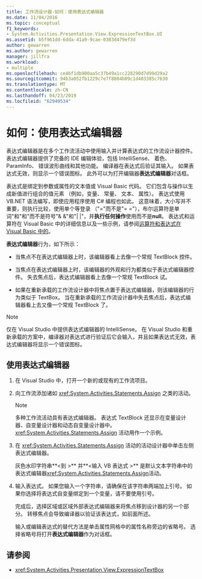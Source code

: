 ```yaml
---
title: 工作流设计器-如何：使用表达式编辑器
ms.date: 11/04/2016
ms.topic: conceptual
f1_keywords:
- System.Activities.Presentation.View.ExpressionTextBox.UI
ms.assetid: b5f961dd-6dda-41a9-9cae-0383d479ef3d
author: gewarren
ms.author: gewarren
manager: jillfra
ms.workload:
- multiple
ms.openlocfilehash: ce46f1db900aa5c37b49a1cc228290d7d99d29a2
ms.sourcegitcommit: 94b3a052fb1229c7e7f8804b09c1d403385c7630
ms.translationtype: MT
ms.contentlocale: zh-CN
ms.lasthandoff: 04/23/2019
ms.locfileid: "62949534"
---
```

# <a name="how-to-use-the-expression-editor"></a>如何：使用表达式编辑器

表达式编辑器是在多个工作流活动中使用输入并计算表达式的工作流设计器控件。 表达式编辑器提供了完备的 IDE 编辑体验，包括 IntelliSense、 着色、 ParamInfo、 错误波形曲线和其他功能。 编译器在表达式后验证其输入。 如果表达式无效，则显示一个错误图标。 此外可以为打开编辑器**表达式编辑器**对话框。

表达式是绑定到参数或属性的文本值或 Visual Basic 代码。 它们包含与操作以生成新值进行组合的值元素 （例如，变量、 常量、 文本、 属性）。 表达式使用 VB.NET 语法编写，即使应用程序使用 C# 编程也如此。 这意味着，大小写并不重要，则执行比较，使用单个等登录 （"="而不是"= ="），布尔运算符是单词"和"和"而不是符号"& &"和"| |"，并**执行任何操作**使用而不是**null**。 表达式和运算符在 Visual Basic 中的详细信息以及一些示例，请参阅[运算符和表达式在 Visual Basic 中的](/previous-versions/visualstudio/visual-studio-2010/a1w3te48(v=vs.100))。

**表达式编辑器**行为，如下所示：

- 当焦点不在表达式编辑器上时，该编辑器看上去像一个常规 TextBlock 控件。

- 当焦点在表达式编辑器上时，该编辑器的外观和行为都类似于表达式编辑器控件。 失去焦点后，表达式编辑器看上去像一个常规 TextBlock 试。

- 如果在重新承载的工作流设计器中将焦点置于表达式编辑器，则该编辑器的行为类似于 TextBox。 当在重新承载的工作流设计器中失去焦点后，表达式编辑器看上去又像一个常规 TextBlock 了。

> [!NOTE]
> 仅在 Visual Studio 中提供表达式编辑器的 IntelliSense。 在 Visual Studio 和重新承载的方案中，编译器对表达式进行验证后它会输入，并且如果表达式无效，表达式编辑器将显示一个错误图标。

## <a name="use-the-expression-editor"></a>使用表达式编辑器

1. 在 Visual Studio 中，打开一个新的或现有的工作流项目。

2. 向工作流添加诸如 <xref:System.Activities.Statements.Assign> 之类的活动。

    > [!NOTE]
    > 多种工作流活动具有表达式编辑器。 表达式 TextBlock 还显示在变量设计器、自变量设计器和动态自变量设计器中。 <xref:System.Activities.Statements.Assign> 活动用作一个示例。

3. 在 <xref:System.Activities.Statements.Assign> 活动的活动设计器中单击左侧表达式编辑器。

     灰色水印字符串**\<到 >** 并**\<输入 VB 表达式 >** 是默认文本字符串中的表达式编辑器<xref:System.Activities.Statements.Assign>活动。

4. 输入表达式。 如果您输入一个字符串，请确保在该字符串两端加上引号。 如果你选择将表达式自变量绑定到一个变量，请不要使用引号。

     完成后，选择区域或区域外部表达式编辑器来将焦点移到设计器的另一个部分。 转移焦点会导致编译器以验证该表达式，如前面所述。

     输入或编辑表达式的替代方法是单击属性网格中的属性名称旁边的省略号。 选择省略号将打开**表达式编辑器**作为对话框。

## <a name="see-also"></a>请参阅

- <xref:System.Activities.Presentation.View.ExpressionTextBox>